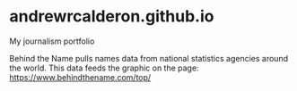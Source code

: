 # andrewrcalderon.github.io
My journalism portfolio

Behind the Name pulls names data from national statistics agencies around the world. This data feeds the graphic on the page: https://www.behindthename.com/top/